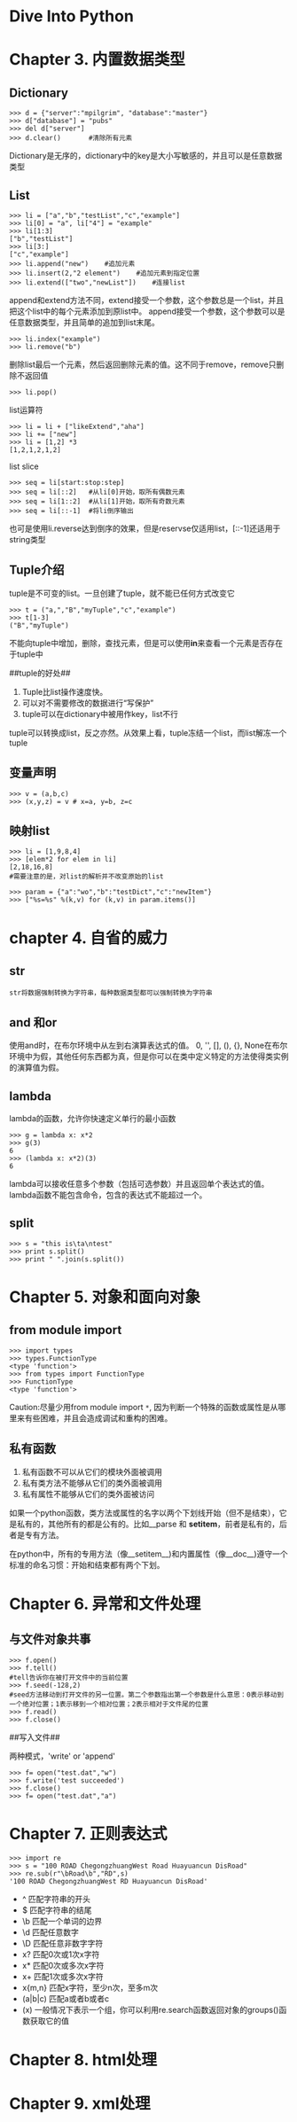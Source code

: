 Dive Into Python
=====

Chapter 3. 内置数据类型
=====

Dictionary
-----

    >>> d = {"server":"mpilgrim", "database":"master"}
    >>> d["database"] = "pubs" 
    >>> del d["server"]
    >>> d.clear()		#清除所有元素

Dictionary是无序的，dictionary中的key是大小写敏感的，并且可以是任意数据类型

List
-----

    >>> li = ["a","b","testList","c","example"]
    >>> li[0] = "a", li["4"] = "example"
    >>> li[1:3]
    ["b","testList"]
    >>> li[3:]
    ["c","example"]
    >>> li.append("new")    #追加元素
    >>> li.insert(2,"2 element")	#追加元素到指定位置
    >>> li.extend(["two","newList"])    #连接list

append和extend方法不同，extend接受一个参数，这个参数总是一个list，并且把这个list中的每个元素添加到原list中。
append接受一个参数，这个参数可以是任意数据类型，并且简单的追加到list末尾。

    >>> li.index("example")
    >>> li.remove("b")

删除list最后一个元素，然后返回删除元素的值。这不同于remove，remove只删除不返回值

    >>> li.pop()

list运算符

    >>> li = li + ["likeExtend","aha"]
    >>> li += ["new"]
    >>> li = [1,2] *3
    [1,2,1,2,1,2]

list slice
    
    >>> seq = li[start:stop:step]
    >>> seq = li[::2]	#从li[0]开始，取所有偶数元素
    >>> seq = li[1::2]	#从li[1]开始，取所有奇数元素
    >>> seq = li[::-1]	#将li倒序输出

也可是使用li.reverse达到倒序的效果，但是reservse仅适用list，[::-1]还适用于string类型

Tuple介绍
-----

tuple是不可变的list。一旦创建了tuple，就不能已任何方式改变它

    >>> t = ("a,","B","myTuple","c","example")
    >>> t[1-3]
    ("B","myTuple")

不能向tuple中增加，删除，查找元素，但是可以使用**in**来查看一个元素是否存在于tuple中

##tuple的好处##

1. Tuple比list操作速度快。
2. 可以对不需要修改的数据进行“写保护”
3. tuple可以在dictionary中被用作key，list不行

tuple可以转换成list，反之亦然。从效果上看，tuple冻结一个list，而list解冻一个tuple

变量声明
-----

    >>> v = (a,b,c)
    >>> (x,y,z) = v	# x=a, y=b, z=c

映射list
-----

    >>> li = [1,9,8,4]
    >>> [elem*2 for elem in li]
    [2,18,16,8]
    #需要注意的是，对list的解析并不改变原始的list

    >>> param = {"a":"wo","b":"testDict","c":"newItem"}
    >>> ["%s=%s" %(k,v) for (k,v) in param.items()]

chapter 4. 自省的威力
=====

str
-----
    
    str将数据强制转换为字符串，每种数据类型都可以强制转换为字符串

and 和or
-----

使用and时，在布尔环境中从左到右演算表达式的值。 0, '', [], (), {}, None在布尔环境中为假，其他任何东西都为真，但是你可以在类中定义特定的方法使得类实例的演算值为假。

lambda
-----

lambda的函数，允许你快速定义单行的最小函数
    
    >>> g = lambda x: x*2
    >>> g(3)
    6
    >>> (lambda x: x*2)(3)
    6

lambda可以接收任意多个参数（包括可选参数）并且返回单个表达式的值。lambda函数不能包含命令，包含的表达式不能超过一个。

split
-----

    >>> s = "this is\ta\ntest"
    >>> print s.split()
    >>> print " ".join(s.split())

Chapter 5. 对象和面向对象
=====

from **module** import
-----

    >>> import types
    >>> types.FunctionType
    <type 'function'>
    >>> from types import FunctionType
    >>> FunctionType
    <type 'function'>

Caution:尽量少用from module import `*`, 因为判断一个特殊的函数或属性是从哪里来有些困难，并且会造成调试和重构的困难。

私有函数
-----

1. 私有函数不可以从它们的模块外面被调用
2. 私有类方法不能够从它们的类外面被调用
3. 私有属性不能够从它们的类外面被访问

如果一个python函数，类方法或属性的名字以两个下划线开始（但不是结束），它是私有的，其他所有的都是公有的。比如__parse 和 __setitem__，前者是私有的，后者是专有方法。

在python中，所有的专用方法（像__setitem__)和内置属性（像__doc__)遵守一个标准的命名习惯：开始和结束都有两个下划。

Chapter 6. 异常和文件处理
=====

与文件对象共事
-----

    >>> f.open()
    >>> f.tell()
    #tell告诉你在被打开文件中的当前位置
    >>> f.seed(-128,2)
    #seed方法移动到打开文件的另一位置。第二个参数指出第一个参数是什么意思：0表示移动到一个绝对位置；1表示移到一个相对位置；2表示相对于文件尾的位置
    >>> f.read()
    >>> f.close()

##写入文件##

两种模式，'write' or 'append'

    >>> f= open("test.dat","w")
    >>> f.write('test succeeded')
    >>> f.close()
    >>> f= open("test.dat","a")

Chapter 7. 正则表达式
=====

    >>> import re
    >>> s = "100 ROAD ChegongzhuangWest Road Huayuancun DisRoad"
    >>> re.sub(r"\bRoad\b","RD",s)
    '100 ROAD ChegongzhuangWest RD Huayuancun DisRoad'

* ^	  匹配字符串的开头
* $	  匹配字符串的结尾
* \b	  匹配一个单词的边界
* \d	  匹配任意数字
* \D	  匹配任意非数字字符
* x?	  匹配0次或1次x字符
* x*	  匹配0次或多次x字符
* x+	  匹配1次或多次x字符
* x{m,n}	匹配x字符，至少n次，至多m次
* (a|b|c)	匹配a或者b或者c
* (x)	  一般情况下表示一个组，你可以利用re.search函数返回对象的groups()函数获取它的值

Chapter 8. html处理
=====

Chapter 9. xml处理
=====


